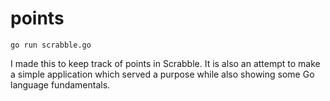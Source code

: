 # points

`go run scrabble.go`

I made this to keep track of points in Scrabble. It is also an attempt to make a simple application which served a purpose while also showing some Go language fundamentals.
